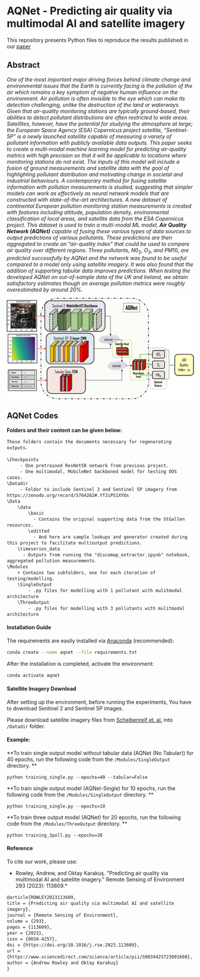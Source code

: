 # AQNet - Predicting air quality via multimodal AI and satellite imagery

This repository presents Python files to reproduce the results published in our [paper](https://www.sciencedirect.com/science/article/pii/S0034425723001608)

## Abstract
*One of the most important major driving forces behind climate change and environmental issues that the Earth is currently facing is the pollution of the air which remains a key symptom of negative human influence on the environment. Air pollution is often invisible to the eye which can make its detection challenging, unlike the destruction of the land or waterways. Given that air-quality monitoring stations are typically ground-based, their abilities to detect pollutant distributions are often restricted to wide areas. Satellites, however, have the potential for studying the atmosphere at large; the European Space Agency (ESA) Copernicus project satellite, “Sentinel-5P” is a newly launched satellite capable of measuring a variety of pollutant information with publicly available data outputs. This paper seeks to create a multi-modal machine learning model for predicting air-quality metrics with high precision so that it will be applicable to locations where monitoring stations do not exist. The inputs of this model will include a fusion of ground measurements and satellite data with the goal of highlighting pollutant distribution and motivating change in societal and industrial behaviours. A contemporary method for fusing satellite information with pollution measurements is studied, suggesting that simpler models can work as effectively as neural network models that are constructed with state-of-the-art architectures. A new dataset of continental European pollution monitoring station measurements is created with features including altitude, population density, environmental classification of local areas, and satellite data from the ESA Copernicus project. This dataset is used to train a multi-modal ML model, **Air Quality Network (AQNet)** capable of fusing these various types of data sources to output predictions of various pollutants. These predictions are then aggregated to create an “air-quality index” that could be used to compare air quality over different regions. Three pollutants,* $N0_2$, $O_3$, *and* $PM10$, *are predicted successfully by AQNet and the network was found to be useful compared to a model only using satellite imagery. It was also found that the addition of supporting tabular data improves predictions. When testing the developed AQNet on out-of-sample data of the UK and Ireland, we obtain satisfactory estimates though on average pollution metrics were roughly overestimated by around 20%.*

<p align="center">
   <img src="Data/aqnet.jpg" />
</p>

## AQNet Codes

**Folders and their content can be given below:**
```
These folders contain the documents necessary for regenerating outputs.

\Checkpoints
	 - One pretrained ResNet50 network from previous project.
	 - One multimodal, MobileNet backboned model for testing OOS cases.
\Datadir
	 - Folder to include Sentinel 2 and Sentinel 5P imagery from https://zenodo.org/record/5764262#.YfJiPS1XYUs 
\Data
	\data
		\basic
		  - Contains the original supporting data from the StGallen resources.
		\editted
		  - And here are sample lookups and generator created during this project to facilitate multioutput predictions.
	\timeseries_data
	  - Outputs from running the "discomap_extractor.ipynb" notebook, aggregated pollution measurements.
\Modules
	+ Contains two subfolders, one for each iteration of testing/modelling.
	\SingleOutput
		- .py files for modelling with 1 pollutant with mulitmodal architecture
	\ThreeOutput
		- .py files for modelling with 3 pollutants with mulitmodal architecture
```

#### Installation Guide

The requirements are easily installed via
[Anaconda](https://www.anaconda.com/distribution/#download-section) (recommended):

```bash
conda create --name aqnet --file requirements.txt
```

After the installation is completed, activate the environment:
```bash
conda activate aqnet
```

#### Satellite Imagery Download
After setting up the environment, before running the experiments, You have to download Sentinel 2 and Sentinel 5P images. 

Please download satellite imagery files from [Scheibenreif et. al.](https://zenodo.org/record/5764262#.YfJiPS1XYUs) into `/Datadir` folder.

#### Example: 
**To train single output model without tabular data (AQNet (No Tabular)) for 40 epochs, run the following code from the `/Modules/SingleOutput` directory.
**
```
python training_single.py --epochs=40 --tabular=False
```

**To train single output model (AQNet-Single) for 10 epochs, run the following code from the `/Modules/SingleOutput` directory.
**
```
python training_single.py --epochs=10
```

**To train three output model (AQNet) for 20 epochs, run the following code from the `/Modules/ThreeOutput` directory.
**
```
python training_3poll.py --epochs=20
```

#### Reference
To cite our work, please use:
* Rowley, Andrew, and Oktay Karakuş. "Predicting air quality via multimodal AI and satellite imagery." Remote Sensing of Environment 293 (2023): 113609.*

```
@article{ROWLEY2023113609,
title = {Predicting air quality via multimodal AI and satellite imagery},
journal = {Remote Sensing of Environment},
volume = {293},
pages = {113609},
year = {2023},
issn = {0034-4257},
doi = {https://doi.org/10.1016/j.rse.2023.113609},
url = {https://www.sciencedirect.com/science/article/pii/S0034425723001608},
author = {Andrew Rowley and Oktay Karakuş}
}
```
